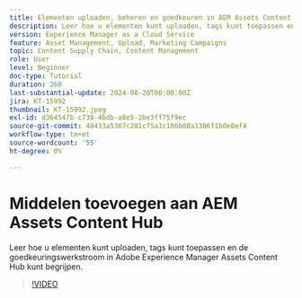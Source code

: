 ```yaml
---
title: Elementen uploaden, beheren en goedkeuren in AEM Assets Content Hub
description: Leer hoe u elementen kunt uploaden, tags kunt toepassen en de goedkeuringswerkstroom in Adobe Experience Manager Assets Content Hub kunt begrijpen.
version: Experience Manager as a Cloud Service
feature: Asset Management, Upload, Marketing Campaigns
topic: Content Supply Chain, Content Management
role: User
level: Beginner
doc-type: Tutorial
duration: 260
last-substantial-update: 2024-08-20T00:00:00Z
jira: KT-15992
thumbnail: KT-15992.jpeg
exl-id: d364547b-c738-4bdb-a8e5-2be3ff75f9ec
source-git-commit: 48433a5367c281cf5a1c106b08a1306f1b0e8ef4
workflow-type: tm+mt
source-wordcount: '55'
ht-degree: 0%

---
```


# Middelen toevoegen aan AEM Assets Content Hub

Leer hoe u elementen kunt uploaden, tags kunt toepassen en de goedkeuringswerkstroom in Adobe Experience Manager Assets Content Hub kunt begrijpen.

>[!VIDEO](https://video.tv.adobe.com/v/3432980/?learn=on)
